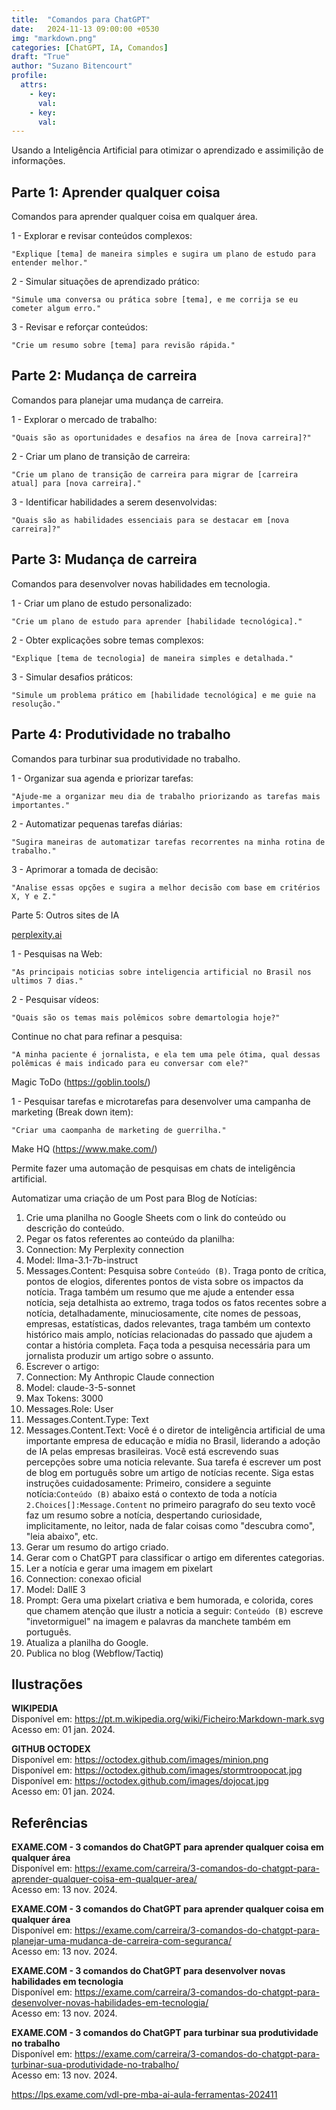```yaml
---
title:  "Comandos para ChatGPT"
date:   2024-11-13 09:00:00 +0530
img: "markdown.png"
categories: [ChatGPT, IA, Comandos]
draft: "True"
author: "Suzano Bitencourt"
profile:
  attrs:
    - key: 
      val: 
    - key: 
      val: 
---
```


Usando a Inteligência Artificial para otimizar o aprendizado e assimilição de informações.

<!--more-->

## Parte 1: Aprender qualquer coisa

Comandos para aprender qualquer coisa em qualquer área.

1 - Explorar e revisar conteúdos complexos:

```prompt
"Explique [tema] de maneira simples e sugira um plano de estudo para entender melhor."
```

2 - Simular situações de aprendizado prático:

```prompt
"Simule uma conversa ou prática sobre [tema], e me corrija se eu cometer algum erro."
```

3 - Revisar e reforçar conteúdos:

```prompt
"Crie um resumo sobre [tema] para revisão rápida."
```

## Parte 2: Mudança de carreira

Comandos para planejar uma mudança de carreira.

1 - Explorar o mercado de trabalho:

```prompt
"Quais são as oportunidades e desafios na área de [nova carreira]?"
```

2 - Criar um plano de transição de carreira:

```prompt
"Crie um plano de transição de carreira para migrar de [carreira atual] para [nova carreira]."
```

3 - Identificar habilidades a serem desenvolvidas:

```prompt
"Quais são as habilidades essenciais para se destacar em [nova carreira]?"
```

## Parte 3: Mudança de carreira

Comandos para desenvolver novas habilidades em tecnologia.

1 - Criar um plano de estudo personalizado:

```prompt
"Crie um plano de estudo para aprender [habilidade tecnológica]."
```

2 - Obter explicações sobre temas complexos:

```prompt
"Explique [tema de tecnologia] de maneira simples e detalhada."
```

3 - Simular desafios práticos:

```prompt
"Simule um problema prático em [habilidade tecnológica] e me guie na resolução."
```

## Parte 4: Produtividade no trabalho

Comandos para turbinar sua produtividade no trabalho.

1 - Organizar sua agenda e priorizar tarefas:

```prompt
"Ajude-me a organizar meu dia de trabalho priorizando as tarefas mais importantes."
```

2 - Automatizar pequenas tarefas diárias:

```prompt
"Sugira maneiras de automatizar tarefas recorrentes na minha rotina de trabalho."
```

3 - Aprimorar a tomada de decisão:

```prompt
"Analise essas opções e sugira a melhor decisão com base em critérios X, Y e Z."
```

Parte 5: Outros sites de IA

[perplexity.ai](https://www.perplexity.ai/)

1 - Pesquisas na Web:

```prompt
"As principais noticias sobre inteligencia artificial no Brasil nos ultimos 7 dias."
```

2 - Pesquisar vídeos:

```prompt
"Quais são os temas mais polêmicos sobre demartologia hoje?"
```

Continue no chat para refinar a pesquisa:

```prompt
"A minha paciente é jornalista, e ela tem uma pele ótima, qual dessas polêmicas é mais indicado para eu conversar com ele?"
```

Magic ToDo (https://goblin.tools/)

1 - Pesquisar tarefas e  microtarefas para desenvolver uma campanha de marketing (Break down item):

```prompt
"Criar uma caompanha de marketing de guerrilha."
```

Make HQ (https://www.make.com/)

Permite fazer uma automação de pesquisas em chats de inteligência artificial.

Automatizar uma criação de um Post para Blog de Notícias:

1. Crie uma planilha no Google Sheets com o link do conteúdo ou descrição do conteúdo.
2. Pegar os fatos referentes ao conteúdo da planilha:
  1. Connection: My Perplexity connection
  2. Model: Ilma-3.1-7b-instruct
  3. Messages.Content: Pesquisa sobre `Conteúdo (B)`. Traga ponto de crítica, pontos de elogios, diferentes pontos de vista sobre os impactos da notícia. Traga também um resumo que me ajude a entender essa notícia, seja detalhista ao extremo, traga todos os fatos recentes sobre a notícia, detalhadamente, minuciosamente, cite nomes de pessoas, empresas, estatísticas, dados relevantes, traga também um contexto histórico mais amplo, notícias relacionadas do passado que ajudem a contar a história completa. Faça toda a pesquisa necessária para um jornalista produzir um artigo sobre o assunto.
3. Escrever o artigo:
  1. Connection: My Anthropic Claude connection
  2. Model: claude-3-5-sonnet
  3. Max Tokens: 3000
  4. Messages.Role: User
  5. Messages.Content.Type: Text
  6. Messages.Content.Text: Você é o diretor de inteligência artificial de uma importante empresa de educação e mídia no Brasil, liderando a adoção de IA pelas empresas brasileiras. Você está escrevendo suas percepções sobre uma noticia relevante. Sua tarefa é escrever um post de blog em português sobre um artigo de notícias recente. Siga estas instruções cuidadosamente: Primeiro, considere a seguinte notícia:<noticia>`Conteúdo (B)`</noticia> abaixo está o contexto de toda a notícia <contexto>`2.Choices[]:Message.Content`</contexto> no primeiro paragrafo do seu texto você faz um resumo sobre a notícia, despertando curiosidade, implicitamente, no leitor, nada de falar coisas como "descubra como", "leia abaixo", etc.
4. Gerar um resumo do artigo criado.
5. Gerar com o ChatGPT para classificar o artigo em diferentes categorias.
6. Ler a notícia e gerar uma imagem em pixelart
  1. Connection: conexao oficial
  2. Model: DallE 3
  3. Prompt: Gera uma pixelart criativa e bem humorada, e colorida, cores que chamem atenção que ilustr a noticia a seguir: `Conteúdo (B)` escreve "invetormiguel" na imagem e palavras da manchete também em português.
7. Atualiza a planilha do Google.
8. Publica no blog (Webflow/Tactiq)

## Ilustrações

**WIKIPEDIA**  
Disponível em: <https://pt.m.wikipedia.org/wiki/Ficheiro:Markdown-mark.svg>  
Acesso em: 01 jan. 2024.

**GITHUB OCTODEX**  
Disponível em: <https://octodex.github.com/images/minion.png>  
Disponível em: <https://octodex.github.com/images/stormtroopocat.jpg>  
Disponível em: <https://octodex.github.com/images/dojocat.jpg>  
Acesso em: 01 jan. 2024.

## Referências

**EXAME.COM - 3 comandos do ChatGPT para aprender qualquer coisa em qualquer área**  
Disponível em: <https://exame.com/carreira/3-comandos-do-chatgpt-para-aprender-qualquer-coisa-em-qualquer-area/>  
Acesso em: 13 nov. 2024.

**EXAME.COM - 3 comandos do ChatGPT para aprender qualquer coisa em qualquer área**  
Disponível em: <https://exame.com/carreira/3-comandos-do-chatgpt-para-planejar-uma-mudanca-de-carreira-com-seguranca/>  
Acesso em: 13 nov. 2024.

**EXAME.COM - 3 comandos do ChatGPT para desenvolver novas habilidades em tecnologia**  
Disponível em: <https://exame.com/carreira/3-comandos-do-chatgpt-para-desenvolver-novas-habilidades-em-tecnologia/>  
Acesso em: 13 nov. 2024.

**EXAME.COM - 3 comandos do ChatGPT para turbinar sua produtividade no trabalho**  
Disponível em: <https://exame.com/carreira/3-comandos-do-chatgpt-para-turbinar-sua-produtividade-no-trabalho/>  
Acesso em: 13 nov. 2024.


https://lps.exame.com/vdl-pre-mba-ai-aula-ferramentas-202411


